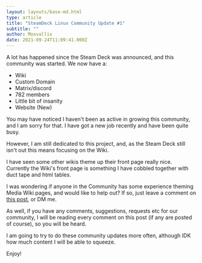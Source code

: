 ```yaml
---
layout: layouts/base-md.html
type: article
title: "SteamDeck Linux Community Update #1"
subtitle: ""
author: Moxvallix
date: 2021-09-24T11:09:41.000Z
---
```

A lot has happened since the Steam Deck was announced, and this community was started. We now have a:

* Wiki
* Custom Domain
* Matrix/discord
* 782 members
* Little bit of insanity
* Website (New)

You may have noticed I haven't been as active in growing this community, and I am sorry for that. I have got a new job recently and have been quite busy.

However, I am still dedicated to this project, and, as the Steam Deck still isn't out this means focusing on the Wiki.

I have seen some other wikis theme up their front page really nice. Currently the Wiki's front page is something I have cobbled together with duct tape and html tables.

I was wondering if anyone in the Community has some experience theming Media Wiki pages, and would like to help out? If so, just leave a comment on [this post](https://www.reddit.com/r/steamdeck_linux/comments/pgupxm/steam_deck_linux_community_update_1/), or DM me.

As well, if you have any comments, suggestions, requests etc for our community, I will be reading every comment on this post (if any are posted of course), so you will be heard.

I am going to try to do these community updates more often, although IDK how much content I will be able to squeeze.

Enjoy!